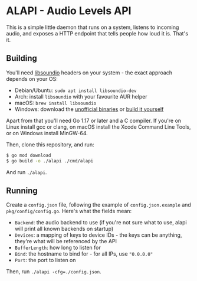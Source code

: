 ALAPI - Audio Levels API
===

This is a simple little daemon that runs on a system, listens to incoming audio,
and exposes a HTTP endpoint that tells people how loud it is. That's it.

## Building

You'll need [libsoundio](http://libsound.io/) headers on your system - the exact approach
depends on your OS:

* Debian/Ubuntu: `sudo apt install libsoundio-dev`
* Arch: install `libsoundio` with your favourite AUR helper
* macOS: `brew install libsoundio`
* Windows: download the [unofficial binaries](https://github.com/cameronmaske/libsoundio-binaries) or [build it yourself](https://github.com/andrewrk/libsoundio/wiki/Compiling-for-Windows)

Apart from that you'll need Go 1.17 or later and a C compiler. If you're on Linux
install gcc or clang, on macOS install the Xcode Command Line Tools, or on Windows
install MinGW-64.

Then, clone this repository, and run:

```sh
$ go mod download
$ go build -o ./alapi ./cmd/alapi
```

And run `./alapi`.

## Running

Create a `config.json` file, following the example of `config.json.example` and `pkg/config/config.go`.
Here's what the fields mean:

* `Backend`: the audio backend to use (if you're not sure what to use, alapi will print all known backends on startup)
* `Devices`: a mapping of keys to device IDs - the keys can be anything, they're what will be referenced by the API
* `BufferLength`: how long to listen for
* `Bind`: the hostname to bind for - for all IPs, use `"0.0.0.0"`
* `Port`: the port to listen on

Then, run `./alapi -cfg=./config.json`.
